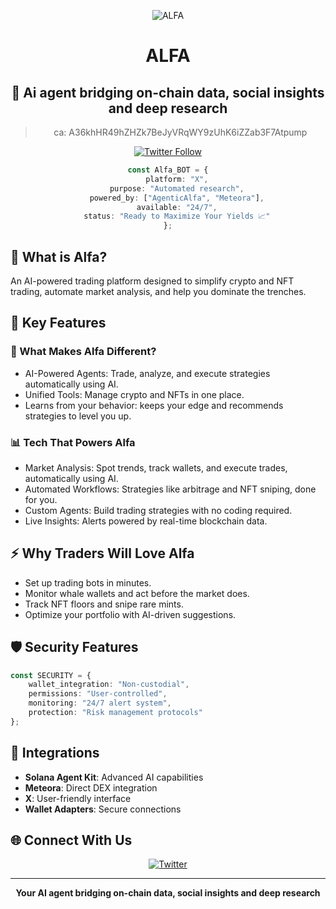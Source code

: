 <div align="center">

![ALFA](https://i.ibb.co/GMQJ5Xv/i-Gb-Fd-Me7-400x400.jpg)

# ALFA
## 🤖 Ai agent bridging on-chain data, social insights and deep research

> ca: A36khHR49hZHZk7BeJyVRqWY9zUhK6iZZab3F7Atpump

[![Twitter Follow](https://img.shields.io/badge/Follow%20on%20X-%23087799?style=for-the-badge&logo=x&logoColor=white)](https://x.com/Alfanomic)

```typescript
const Alfa_BOT = {
    platform: "X",
    purpose: "Automated research",
    powered_by: ["AgenticAlfa", "Meteora"],
    available: "24/7",
    status: "Ready to Maximize Your Yields 📈"
};
```

</div>

## 🤖 What is Alfa?

An AI-powered trading platform designed to simplify crypto and NFT trading, automate market analysis, and help you dominate the trenches.

## 🎯 Key Features

### 🔄 What Makes Alfa Different?
- AI-Powered Agents: Trade, analyze, and execute strategies automatically using AI.
- Unified Tools: Manage crypto and NFTs in one place.
- Learns from your behavior: keeps your edge and recommends strategies to level you up.

### 📊 Tech That Powers Alfa
- Market Analysis: Spot trends, track wallets, and execute trades, automatically using AI.
- Automated Workflows: Strategies like arbitrage and NFT sniping, done for you.
- Custom Agents: Build trading strategies with no coding required.
- Live Insights: Alerts powered by real-time blockchain data.


## ⚡ Why Traders Will Love Alfa

- Set up trading bots in minutes.
- Monitor whale wallets and act before the market does.
- Track NFT floors and snipe rare mints.
- Optimize your portfolio with AI-driven suggestions.

## 🛡️ Security Features

```typescript
const SECURITY = {
    wallet_integration: "Non-custodial",
    permissions: "User-controlled",
    monitoring: "24/7 alert system",
    protection: "Risk management protocols"
};
```

## 🔗 Integrations

- **Solana Agent Kit**: Advanced AI capabilities
- **Meteora**: Direct DEX integration
- **X**: User-friendly interface
- **Wallet Adapters**: Secure connections

## 🌐 Connect With Us

<div align="center">

[![Twitter](https://img.shields.io/badge/Twitter-%23087799.svg?style=for-the-badge&logo=Twitter&logoColor=white)](https://x.com/AgenticAlfa)

---

**Your AI agent bridging on-chain data, social insights and deep research**

</div>
